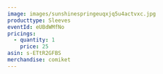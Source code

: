```yaml
---
image: images/sunshinespringeuqxjq5u4actvxc.jpg
producttype: Sleeves
eventId: eUBdWMfNo
pricings:
  - quantity: 1
    price: 25
asin: s-ETtR2GFBS
merchandise: comiket
---
```

